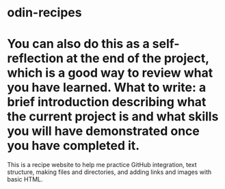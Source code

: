 # odin-recipes
# You can also do this as a self-reflection at the end of the project, which is a good way to review what you have learned. What to write: a brief introduction describing what the current project is and what skills you will have demonstrated once you have completed it.

This is a recipe website to help me practice GitHub integration, text structure, making files and directories, and adding links and images with basic HTML.